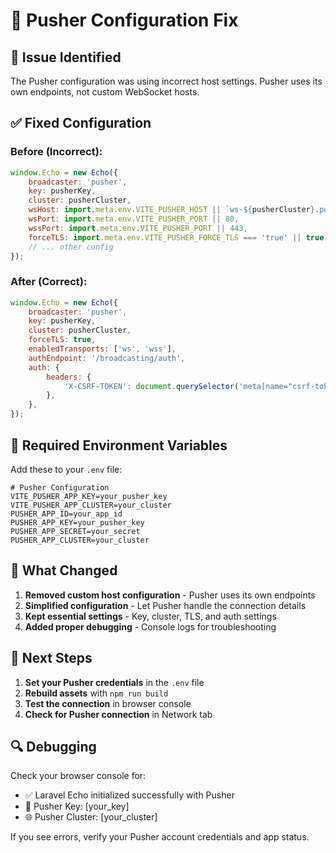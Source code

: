 # 🔧 Pusher Configuration Fix

## 🚨 Issue Identified
The Pusher configuration was using incorrect host settings. Pusher uses its own endpoints, not custom WebSocket hosts.

## ✅ Fixed Configuration

### **Before (Incorrect):**
```javascript
window.Echo = new Echo({
    broadcaster: 'pusher',
    key: pusherKey,
    cluster: pusherCluster,
    wsHost: import.meta.env.VITE_PUSHER_HOST || `ws-${pusherCluster}.pusher.com`,
    wsPort: import.meta.env.VITE_PUSHER_PORT || 80,
    wssPort: import.meta.env.VITE_PUSHER_PORT || 443,
    forceTLS: import.meta.env.VITE_PUSHER_FORCE_TLS === 'true' || true,
    // ... other config
});
```

### **After (Correct):**
```javascript
window.Echo = new Echo({
    broadcaster: 'pusher',
    key: pusherKey,
    cluster: pusherCluster,
    forceTLS: true,
    enabledTransports: ['ws', 'wss'],
    authEndpoint: '/broadcasting/auth',
    auth: {
        headers: {
            'X-CSRF-TOKEN': document.querySelector('meta[name="csrf-token"]')?.getAttribute('content') || '',
        },
    },
});
```

## 🔑 Required Environment Variables

Add these to your `.env` file:

```env
# Pusher Configuration
VITE_PUSHER_APP_KEY=your_pusher_key
VITE_PUSHER_APP_CLUSTER=your_cluster
PUSHER_APP_ID=your_app_id
PUSHER_APP_KEY=your_pusher_key
PUSHER_APP_SECRET=your_secret
PUSHER_APP_CLUSTER=your_cluster
```

## 🎯 What Changed

1. **Removed custom host configuration** - Pusher uses its own endpoints
2. **Simplified configuration** - Let Pusher handle the connection details
3. **Kept essential settings** - Key, cluster, TLS, and auth settings
4. **Added proper debugging** - Console logs for troubleshooting

## 🚀 Next Steps

1. **Set your Pusher credentials** in the `.env` file
2. **Rebuild assets** with `npm run build`
3. **Test the connection** in browser console
4. **Check for Pusher connection** in Network tab

## 🔍 Debugging

Check your browser console for:
- ✅ Laravel Echo initialized successfully with Pusher
- 🔑 Pusher Key: [your_key]
- 🌐 Pusher Cluster: [your_cluster]

If you see errors, verify your Pusher account credentials and app status.
